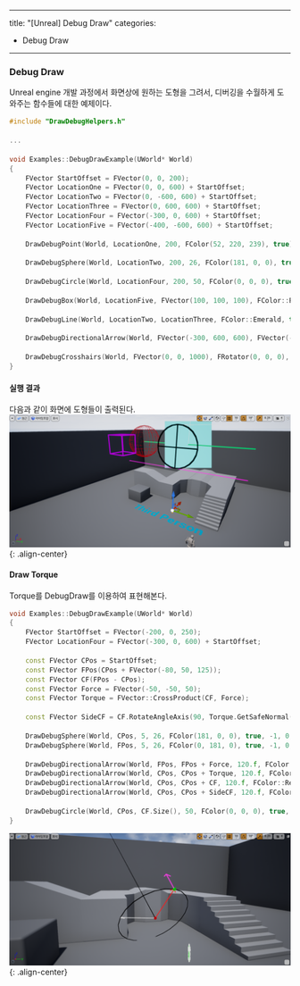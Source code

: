 
---
title: "[Unreal] Debug Draw"
categories:
  - Debug Draw
---

### Debug Draw
Unreal engine 개발 과정에서 화면상에 원하는 도형을 그려서,
디버깅을 수월하게 도와주는 함수들에 대한 예제이다.


```c++
#include "DrawDebugHelpers.h"

...

void Examples::DebugDrawExample(UWorld* World)
{
	FVector StartOffset = FVector(0, 0, 200);
	FVector LocationOne = FVector(0, 0, 600) + StartOffset;
	FVector LocationTwo = FVector(0, -600, 600) + StartOffset;
	FVector LocationThree = FVector(0, 600, 600) + StartOffset;
	FVector LocationFour = FVector(-300, 0, 600) + StartOffset;
	FVector LocationFive = FVector(-400, -600, 600) + StartOffset;

	DrawDebugPoint(World, LocationOne, 200, FColor(52, 220, 239), true);

	DrawDebugSphere(World, LocationTwo, 200, 26, FColor(181, 0, 0), true, -1, 0, 2);

	DrawDebugCircle(World, LocationFour, 200, 50, FColor(0, 0, 0), true, -1, 0, 10);

	DrawDebugBox(World, LocationFive, FVector(100, 100, 100), FColor::Purple, true, -1, 0, 10);

	DrawDebugLine(World, LocationTwo, LocationThree, FColor::Emerald, true, -1, 0, 10);

	DrawDebugDirectionalArrow(World, FVector(-300, 600, 600), FVector(-300, -600, 600), 120.f, FColor::Magenta, true, -1.f, 0, 5.f);

	DrawDebugCrosshairs(World, FVector(0, 0, 1000), FRotator(0, 0, 0), 500.f, FColor::White, true, -1.f, 0);
}
```

#### 실행 결과
다음과 같이 화면에 도형들이 출력된다.
![image-center](/assets/images/unreal-debug-draw-sample1.png){: .align-center}



#### Draw Torque
Torque를 DebugDraw를 이용하여 표현해본다.

```c++
void Examples::DebugDrawExample(UWorld* World)
{
	FVector StartOffset = FVector(-200, 0, 250);
	FVector LocationFour = FVector(-300, 0, 600) + StartOffset;
	
	const FVector CPos = StartOffset;
	const FVector FPos(CPos + FVector(-80, 50, 125));
	const FVector CF(FPos - CPos);
	const FVector Force = FVector(-50, -50, 50);
	const FVector Torque = FVector::CrossProduct(CF, Force);

	const FVector SideCF = CF.RotateAngleAxis(90, Torque.GetSafeNormal());
	
	DrawDebugSphere(World, CPos, 5, 26, FColor(181, 0, 0), true, -1, 0, 2);
	DrawDebugSphere(World, FPos, 5, 26, FColor(0, 181, 0), true, -1, 0, 2);

	DrawDebugDirectionalArrow(World, FPos, FPos + Force, 120.f, FColor::Magenta, true, -1.f, 0, 2.f);
	DrawDebugDirectionalArrow(World, CPos, CPos + Torque, 120.f, FColor::Black, true, -1.f, 0, 2.f);
	DrawDebugDirectionalArrow(World, CPos, CPos + CF, 120.f, FColor::Red, true, -1.f, 0, 2.f);
	DrawDebugDirectionalArrow(World, CPos, CPos + SideCF, 120.f, FColor::White, true, -1.f, 0, 2.f);

	DrawDebugCircle(World, CPos, CF.Size(), 50, FColor(0, 0, 0), true, -1, 0, 2, CF.GetSafeNormal(), SideCF.GetSafeNormal(), false);
}
```
![image-center](/assets/images/unreal-debug-draw-sample2.png){: .align-center}
